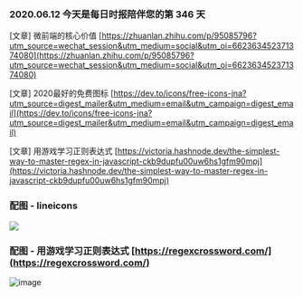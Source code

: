 ### 2020.06.12 今天是每日时报陪伴您的第 346 天

[文章] 微前端的核心价值 [https://zhuanlan.zhihu.com/p/95085796?utm_source=wechat_session&utm_medium=social&utm_oi=662363452371374080](https://zhuanlan.zhihu.com/p/95085796?utm_source=wechat_session&utm_medium=social&utm_oi=662363452371374080)

[文章] 2020最好的免费图标 [https://dev.to/icons/free-icons-jna?utm_source=digest_mailer&utm_medium=email&utm_campaign=digest_email](https://dev.to/icons/free-icons-jna?utm_source=digest_mailer&utm_medium=email&utm_campaign=digest_email)

[文章] 用游戏学习正则表达式 [https://victoria.hashnode.dev/the-simplest-way-to-master-regex-in-javascript-ckb9dupfu00uw6hs1gfm90mpj](https://victoria.hashnode.dev/the-simplest-way-to-master-regex-in-javascript-ckb9dupfu00uw6hs1gfm90mpj)

### 配图 - lineicons

![](https://res.cloudinary.com/practicaldev/image/fetch/s--dk5hfsSH--/c_limit%2Cf_auto%2Cfl_progressive%2Cq_auto%2Cw_880/https://lineicons.com/wp-content/uploads/2020/04/lineicons-banner.png)


### 配图 - 用游戏学习正则表达式 [https://regexcrossword.com/](https://regexcrossword.com/)

![image](https://user-images.githubusercontent.com/6063358/84525665-9b027b80-ad0e-11ea-8a9f-383da48223ad.png)
